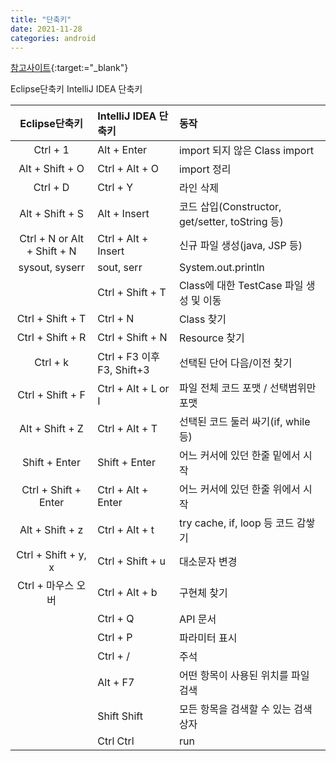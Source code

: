 ```yaml
---
title: "단축키"
date: 2021-11-28
categories: android  
---
```

[참고사이트](https://developer.android.com/studio/intro/keyboard-shortcuts){:target:="_blank"}


 Eclipse단축키  IntelliJ IDEA 단축키  


| Eclipse단축키                | IntelliJ IDEA 단축키        | 동작                                               |
| :--------------------------: | :-------------------------- | :------------------------------------------------- |
| Ctrl + 1	                   | Alt + Enter                 | import 되지 않은 Class import                      |
| Alt + Shift + O              | Ctrl + Alt + O              | import 정리                                        |
| Ctrl + D                     | Ctrl + Y                    | 라인 삭제                                          |
| Alt + Shift + S              | Alt + Insert                |  코드 삽입(Constructor, get/setter, toString 등)   |
| Ctrl + N or Alt + Shift + N  | Ctrl + Alt + Insert         | 신규 파일 생성(java, JSP 등)                       |
| sysout, syserr               | sout, serr                  | System.out.println                                 |
|                              | Ctrl + Shift + T            | Class에 대한 TestCase 파일 생성 및 이동            |
| Ctrl + Shift + T             | Ctrl + N                    | Class 찾기                                         |
| Ctrl + Shift + R             | Ctrl + Shift + N            | Resource 찾기                                      | 
| Ctrl + k                     | Ctrl + F3 이후 F3, Shift+3  | 선택된 단어 다음/이전 찾기                         |
| Ctrl + Shift + F             | Ctrl + Alt + L or I         | 파일 전체 코드 포맷 / 선택범위만 포맷              |
| Alt + Shift + Z              | Ctrl + Alt + T              | 선택된 코드 둘러 싸기(if, while 등)                |
| Shift + Enter                | Shift + Enter               | 어느 커서에 있던 한줄 밑에서 시작                  |
| Ctrl + Shift + Enter         | Ctrl + Alt + Enter          | 어느 커서에 있던 한줄 위에서 시작                  |
| Alt + Shift + z              | Ctrl + Alt + t              | try cache, if, loop 등 코드 감쌓기                 |
| Ctrl + Shift + y, x          | Ctrl + Shift + u            | 대소문자 변경                                      |
| Ctrl + 마우스 오버           | Ctrl + Alt + b              | 구현체 찾기                                        |
|                              | Ctrl + Q                    | API 문서                                           |
|                              | Ctrl + P                    | 파라미터 표시                                      |
|                              | Ctrl + /                    | 주석                                               |
|                              | Alt + F7                    | 어떤 항목이 사용된 위치를 파일 검색                |
|                              | Shift Shift                 | 모든 항목을 검색할 수 있는 검색상자                |
|                              | Ctrl Ctrl                   | run                                                |

